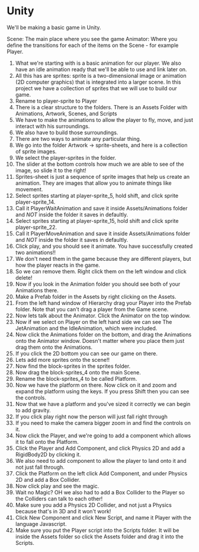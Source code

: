 Unity
=====

We'll be making a basic game in Unity.

Scene: The main place where you see the game
Animator: Where you define the transitions for each of the items on the Scene - for example Player. 

1. What we're starting with is a basic animation for our player. We also have an idle animation ready that we'll be able to use and link later on.
2. All this has are sprites: sprite is a two-dimensional image or animation (2D computer graphics) that is integrated into a larger scene. In this project we have a collection of sprites that we will use to build our game.
3. Rename to player-sprite to Player
4. There is a clear structure to the folders. There is an Assets Folder with Animations, Artwork, Scenes, and Scripts
5. We have to make the animations to allow the player to fly, move, and just interact with his surroundings.
6. We also have to build those surroundings.
7. There are two ways to animate any particular thing.
8. We go into the folder Artwork -> sprite-sheets, and here is a collection of sprite images.
9. We select the player-sprites in the folder.
10. The slider at the bottom controls how much we are able to see of the image, so slide it to the right!
11. Sprites-sheet is just a sequence of sprite images that help us create an animation. They are images that allow you to animate things like movement.
12. Select sprites starting at player-sprite_5, hold shift, and click sprite player-sprite_14.
13. Call it PlayerWaitAnimation and save it inside Assets/Animations folder and *NOT* inside the folder it saves in defaultly.
14. Select sprites starting at player-sprite_15, hold shift and click sprite player-sprite_22. 
15. Call it PlayerMoveAnimation and save it inside Assets/Animations folder and *NOT* inside the folder it saves in defaultly.
14. Click play, and you should see it animate. You have successfully created two animations!!
15. We don't need them in the game because they are different players, but how the player reacts in the game.
16. So we can remove them. Right click them on the left window and click delete!
17. Now if you look in the Animation folder you should see both of your Animations there.
18. Make a Prefab folder in the Assets by right clicking on the Assets.
19. From the left hand window of Hierarchy drag your Player into the Prefab folder. Note that you can't drag a player from the Game scene.
20. Now lets talk about the Animator. Click the Animator on the top window.
21. Now if we select on Player on the left hand side we can see The JetAnimation and the IdleAnimation, which were included.
22. Now click the Animations folder on the bottom, and drag the Animations onto the Animator window. Doesn't matter where you place them just drag them onto the Animations.
23. If you click the 2D bottom you can see our game on there.
24. Lets add more sprites onto the scene!!
25. Now find the block-sprites in the sprites folder.
26. Now drag the block-sprites_4 onto the main Scene.
27. Rename the block-sprites_4 to be called Platform.
28. Now we have the platform on there. Now click on it and zoom and expand the platform using the keys. If you press Shift then you can see the controls.
29. Now that we have a platform and you've sized it correctly we can begin to add gravity.
30. If you click play right now the person will just fall right through
31. If you need to make the camera bigger zoom in and find the controls on it.
32. Now click the Player, and we're going to add a component which allows it to fall onto the Platform.
33. Click the Player and Add Component, and click Physics 2D and add a RigidBody2D by clicking it.
34. We also need to add component to allow the player to land onto it and not just fall through.
35. Click the Platform on the left click Add Component, and under Physics 2D and add a Box Collider.
36. Now click play and see the magic.
37. Wait no Magic? OH we also had to add a Box Collider to the Player so the Colliders can talk to each other!
38. Make sure you add a Physics 2D Collider, and not just a Physics because that's in 3D and it won't work!
39. Click New Component and click New Script, and name it Player with the language Javascript.
40. Make sure you put the Player script into the Scripts folder. It will be inside the Assets folder so click the Assets folder and drag it into the Scripts.
